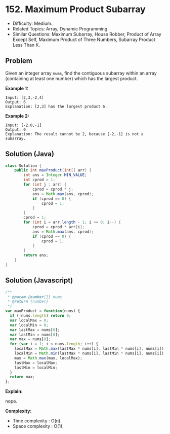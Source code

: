 # 152. Maximum Product Subarray

- Difficulty: Medium.
- Related Topics: Array, Dynamic Programming.
- Similar Questions: Maximum Subarray, House Robber, Product of Array Except Self, Maximum Product of Three Numbers, Subarray Product Less Than K.

## Problem

Given an integer array ```nums```, find the contiguous subarray within an array (containing at least one number) which has the largest product.

**Example 1:**

```
Input: [2,3,-2,4]
Output: 6
Explanation: [2,3] has the largest product 6.
```

**Example 2:**

```
Input: [-2,0,-1]
Output: 0
Explanation: The result cannot be 2, because [-2,-1] is not a subarray.
```

## Solution (Java)
```java
class Solution {
    public int maxProduct(int[] arr) {
        int ans = Integer.MIN_VALUE;
        int cprod = 1;
        for (int j : arr) {
            cprod = cprod * j;
            ans = Math.max(ans, cprod);
            if (cprod == 0) {
                cprod = 1;
            }
        }
        cprod = 1;
        for (int i = arr.length - 1; i >= 0; i--) {
            cprod = cprod * arr[i];
            ans = Math.max(ans, cprod);
            if (cprod == 0) {
                cprod = 1;
            }
        }
        return ans;
    }
}
```

## Solution (Javascript)

```javascript
/**
 * @param {number[]} nums
 * @return {number}
 */
var maxProduct = function(nums) {
  if (!nums.length) return 0;
  var localMax = 0;
  var localMin = 0;
  var lastMax = nums[0];
  var lastMin = nums[0];
  var max = nums[0];
  for (var i = 1; i < nums.length; i++) {
    localMax = Math.max(lastMax * nums[i], lastMin * nums[i], nums[i]);
    localMin = Math.min(lastMax * nums[i], lastMin * nums[i], nums[i]);
    max = Math.max(max, localMax);
    lastMax = localMax;
    lastMin = localMin;
  }
  return max;
};
```

**Explain:**

nope.

**Complexity:**

* Time complexity : O(n).
* Space complexity : O(1).
